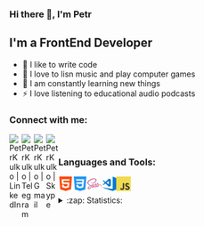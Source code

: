 ### Hi there 👋, I'm Petr

## I'm a FrontEnd Developer
- 💪 I like to write code
- 🎉 I love to lisn music and play computer games
- 🥅 I am constantly learning new things
- ⚡ I love listening to educational audio podcasts

### Connect with me:


[<img align="left" alt="PetrKulko | LinkedIn" width="22px" src="https://cdn.jsdelivr.net/npm/simple-icons@5.8.0/icons/linkedin.svg" />][linkedin]
[<img align="left" alt="PetrKulko | Telegram" width="22px" src="https://cdn.jsdelivr.net/npm/simple-icons@5.8.0/icons/telegram.svg" />][telegram]
[<img align="left" alt="PetrKulko | Gmail" width="22px" src="https://cdn.jsdelivr.net/npm/simple-icons@5.8.0/icons/gmail.svg" />][gmail]
[<img align="left" alt="PetrKulko | Skype" width="22px" src="https://cdn.jsdelivr.net/npm/simple-icons@5.8.0/icons/skype.svg" />][skype]

<br />

### Languages and Tools:

<img align="left" alt="HTML5" width="26px" src="https://github.com/PetrKulko/petrkulko/blob/main/html-5.png" />
<img align="left" alt="CSS3" width="26px" src="https://github.com/PetrKulko/petrkulko/blob/main/css-3.png" />
<img align="left" alt="Sass" width="26px" src="https://raw.githubusercontent.com/github/explore/80688e429a7d4ef2fca1e82350fe8e3517d3494d/topics/sass/sass.png" />
<img align="left" alt="Visual Studio Code" width="26px" src="https://raw.githubusercontent.com/github/explore/80688e429a7d4ef2fca1e82350fe8e3517d3494d/topics/visual-studio-code/visual-studio-code.png" />
<img align="left" alt="JavaScript" width="26px" src="https://raw.githubusercontent.com/github/explore/80688e429a7d4ef2fca1e82350fe8e3517d3494d/topics/javascript/javascript.png" />


<br />
<br />

<details>
  <summary>:zap: Statistics:</summary>
   <img align="left" alt="codeSTACKr's GitHub Stats" src="https://github-readme-stats.vercel.app/api/top-langs/?username=PetrKulko&langs_count=8&layout=compact" />
    <br />
    <img align="left" alt="codeSTACKr's GitHub Stats" src="https://github-readme-stats.vercel.app/api?username=PetrKulko&show_icons=true" />
</details>

[linkedin]: https://www.linkedin.com/in/kulkop
[telegram]: https://t.me/KulkoP
[gmail]: petrokulko@gmail.com
[skype]: https://join.skype.com/invite/BcdBIcgqMVpr

